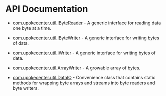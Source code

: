 # API Documentation

* [com.upokecenter.util.IByteReader](wiki/com.upokecenter.util.IByteReader) -
A generic interface for reading data one byte at a time.

* [com.upokecenter.util.IByteWriter](wiki/com.upokecenter.util.IByteWriter) -
A generic interface for writing bytes of data.

* [com.upokecenter.util.IWriter](wiki/com.upokecenter.util.IWriter) -
A generic interface for writing bytes of data.

* [com.upokecenter.util.ArrayWriter](wiki/com.upokecenter.util.ArrayWriter) -
A growable array of bytes.

* [com.upokecenter.util.DataIO](wiki/com.upokecenter.util.DataIO) -
Convenience class that contains static methods for wrapping byte arrays and
 streams into byte readers and byte writers.
